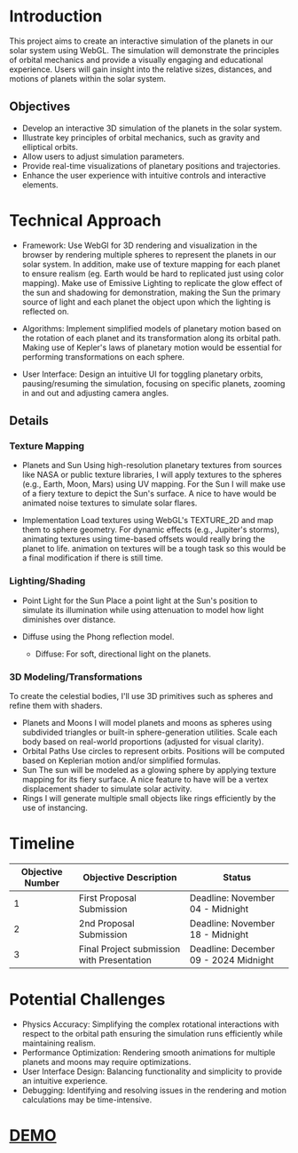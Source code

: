 # Introduction
This project aims to create an interactive simulation of the planets in our solar system using WebGL. The simulation will demonstrate the principles of orbital mechanics and provide a visually engaging and educational experience. Users will gain insight into the relative sizes, distances, and motions of planets within the solar system.

## Objectives
- Develop an interactive 3D simulation of the planets in the solar system.
- Illustrate key principles of orbital mechanics, such as gravity and elliptical orbits.
- Allow users to adjust simulation parameters.
- Provide real-time visualizations of planetary positions and trajectories.
- Enhance the user experience with intuitive controls and interactive elements.

# Technical Approach
- Framework: Use WebGl for 3D rendering and visualization in the browser by rendering multiple spheres to represent the planets in our solar system. In addition, make use of texture mapping for each planet to ensure realism (eg. Earth would be hard to replicated just using color mapping). Make use of Emissive Lighting to replicate the glow effect of the sun and shadowing for demonstration, making the Sun the primary source of light and each planet the object upon which the lighting is reflected on. 
  
- Algorithms: Implement simplified models of planetary motion based on the rotation of each planet and its transformation along its orbital path. Making use of Kepler's laws of planetary motion would be essential for performing transformations on each sphere.

- User Interface: Design an intuitive UI for toggling planetary orbits, pausing/resuming the simulation, focusing on specific planets, zooming in and out and adjusting camera angles.

## Details
### Texture Mapping

- Planets and Sun
Using high-resolution planetary textures from sources like NASA or public texture libraries, I will apply textures to the spheres (e.g., Earth, Moon, Mars) using UV mapping. For the Sun I will make use of a fiery texture to depict the Sun's surface. A nice to have would be animated noise textures to simulate solar flares.

- Implementation
Load textures using WebGL's TEXTURE_2D and map them to sphere geometry. For dynamic effects (e.g., Jupiter's storms), animating textures using time-based offsets would really bring the planet to life. animation on textures will be a tough task so this would be a final modification if there is still time.

### Lighting/Shading
- Point Light for the Sun
Place a point light at the Sun's position to simulate its illumination while using attenuation to model how light diminishes over distance.

- Diffuse using the Phong reflection model.
  - Diffuse: For soft, directional light on the planets.
 
### 3D Modeling/Transformations
To create the celestial bodies, I'll use 3D primitives such as spheres and refine them with shaders.

- Planets and Moons
I will model planets and moons as spheres using subdivided triangles or built-in sphere-generation utilities.
Scale each body based on real-world proportions (adjusted for visual clarity).
- Orbital Paths
Use circles to represent orbits. Positions will be computed based on Keplerian motion and/or simplified formulas.
- Sun
The sun will be modeled as a glowing sphere by applying texture mapping for its fiery surface. A nice feature to have will be a vertex displacement shader to simulate solar activity.
- Rings
I will generate multiple small objects like rings efficiently by the use of instancing.


# Timeline

| Objective Number | Objective Description                                     | Status                                  |
|------------------|-----------------------------------------------------------|-----------------------------------------|
| 1                | First Proposal Submission                                 | Deadline: November 04 - Midnight        |
| 2                | 2nd Proposal Submission                                   | Deadline: November 18 - Midnight        |
| 3                | Final Project submission with Presentation                | Deadline: December 09 - 2024 Midnight   |

# Potential Challenges

- Physics Accuracy: Simplifying the complex rotational interactions with respect to the orbital path ensuring the simulation runs efficiently while maintaining realism.
- Performance Optimization: Rendering smooth animations for multiple planets and moons may require optimizations.
- User Interface Design: Balancing functionality and simplicity to provide an intuitive experience.
- Debugging: Identifying and resolving issues in the rendering and motion calculations may be time-intensive.
  
# [DEMO](https://sol.simonmclean.dev/)
